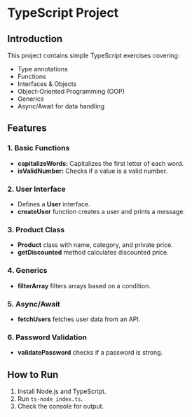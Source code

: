 # TypeScript Project

## Introduction

This project contains simple TypeScript exercises covering:
- Type annotations
- Functions
- Interfaces & Objects
- Object-Oriented Programming (OOP)
- Generics
- Async/Await for data handling

## Features

### 1. Basic Functions
- **capitalizeWords:** Capitalizes the first letter of each word.
- **isValidNumber:** Checks if a value is a valid number.

### 2. User Interface
- Defines a **User** interface.
- **createUser** function creates a user and prints a message.

### 3. Product Class
- **Product** class with name, category, and private price.
- **getDiscounted** method calculates discounted price.

### 4. Generics
- **filterArray** filters arrays based on a condition.

### 5. Async/Await
- **fetchUsers** fetches user data from an API.

### 6. Password Validation
- **validatePassword** checks if a password is strong.

## How to Run
1. Install Node.js and TypeScript.
2. Run `ts-node index.ts`.
3. Check the console for output.



